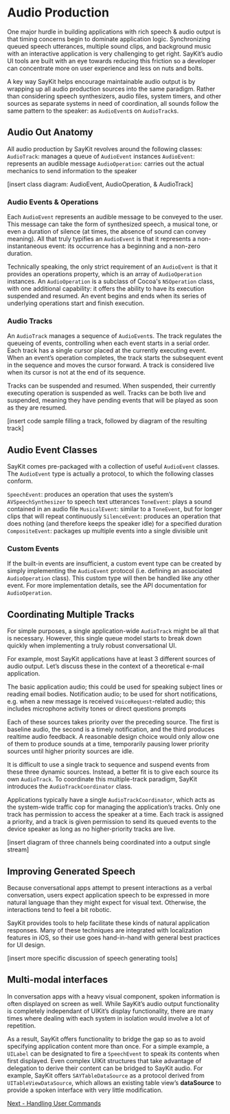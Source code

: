# Audio Production

One major hurdle in building applications with rich speech & audio output is that timing concerns begin to dominate application logic. Synchronizing queued speech utterances, multiple sound clips, and background music with an interactive application is very challenging to get right. SayKit’s audio UI tools are built with an eye towards reducing this friction so a developer can concentrate more on user experience and less on nuts and bolts. 

A key way SayKit helps encourage maintainable audio output is by wrapping up all audio production sources into the same paradigm. Rather than considering speech synthesizers, audio files, system timers, and other sources as separate systems in need of coordination, all sounds follow the same pattern to the speaker: as `AudioEvent`s on `AudioTrack`s.

## Audio Out Anatomy

All audio production by SayKit revolves around the following classes:
`AudioTrack`: manages a queue of `AudioEvent` instances
`AudioEvent`: represents an audible message
`AudioOperation`: carries out the actual mechanics to send information to the speaker

[insert class diagram: AudioEvent, AudioOperation, & AudioTrack]

### Audio Events & Operations

Each `AudioEvent` represents an audible message to be conveyed to the user. This message can take the form of synthesized speech, a musical tone, or even a duration of silence (at times, the absence of sound can convey meaning). All that truly typifies an `AudioEvent` is that it represents a non-instantaneous event: its occurrence has a beginning and a non-zero duration.

Technically speaking, the only strict requirement of an `AudioEvent` is that it provides an operations property, which is an array of `AudioOperation` instances. An `AudioOperation` is a subclass of Cocoa's `NSOperation` class, with one additional capability: it offers the ability to have its execution suspended and resumed. An event begins and ends when its series of underlying operations start and finish execution.

### Audio Tracks

An `AudioTrack` manages a sequence of `AudioEvent`s. The track regulates the queueing of events, controlling when each event starts in a serial order. Each track has a single cursor placed at the currently executing event. When an event’s operation completes, the track starts the subsequent event in the sequence and moves the cursor forward. A track is considered live when its cursor is not at the end of its sequence.

Tracks can be suspended and resumed. When suspended, their currently executing operation is suspended as well. Tracks can be both live and suspended, meaning they have pending events that will be played as soon as they are resumed.

[insert code sample filling a track, followed by diagram of the resulting track]
 
## Audio Event Classes

SayKit comes pre-packaged with a collection of useful `AudioEvent` classes. The `AudioEvent` type is actually a protocol, to which the following classes conform.

`SpeechEvent`: produces an operation that uses the system’s `AVSpeechSynthesizer` to speech text utterances
`ToneEvent`: plays a sound contained in an audio file
`MusicalEvent`: similar to a `ToneEvent`, but for longer clips that will repeat continuously
`SilenceEvent`: produces an operation that does nothing (and therefore keeps the speaker idle) for a specified duration
`CompositeEvent`: packages up multiple events into a single divisible unit

### Custom Events

If the built-in events are insufficient, a custom event type can be created by simply implementing the `AudioEvent` protocol (i.e. defining an associated `AudioOperation` class). This custom type will then be handled like any other event. For more implementation details, see the API documentation for `AudioOperation`.

## Coordinating Multiple Tracks

For simple purposes, a single application-wide `AudioTrack` might be all that is necessary. However, this single queue model starts to break down quickly when implementing a truly robust conversational UI.

For example, most SayKit applications have at least 3 different sources of audio output. Let’s discuss these in the context of a theoretical e-mail application.

The basic application audio; this could be used for speaking subject lines or reading email bodies.
Notification audio; to be used for short notifications, e.g. when a new message is received
`VoiceRequest`-related audio; this includes microphone activity tones or direct questions prompts

Each of these sources takes priority over the preceding source. The first is baseline audio, the second is a timely notification, and the third produces realtime audio feedback. A reasonable design choice would only allow one of them to produce sounds at a time, temporarily pausing lower priority sources until higher priority sources are idle.

It is difficult to use a single track to sequence and suspend events from these three dynamic sources. Instead, a better fit is to give each source its own `AudioTrack`. To coordinate this multiple-track paradigm, SayKit introduces the `AudioTrackCoordinator` class.

Applications typically have a single `AudioTrackCoordinator`, which acts as the system-wide traffic cop for managing the application’s tracks. Only one track has permission to access the speaker at a time. Each track is assigned a priority, and a track is given permission to send its queued events to the device speaker as long as no higher-priority tracks are live.

[insert diagram of three channels being coordinated into a output single stream]

## Improving Generated Speech

Because conversational apps attempt to present interactions as a verbal conversation, users expect application speech to be expressed in more natural language than they might expect for visual text. Otherwise, the interactions tend to feel a bit robotic.

SayKit provides tools to help facilitate these kinds of natural application responses. Many of these techniques are integrated with localization features in iOS, so their use goes hand-in-hand with general best practices for UI design.

[insert more specific discussion of speech generating tools]

## Multi-modal interfaces

In conversation apps with a heavy visual component, spoken information is often displayed on screen as well. While SayKit’s audio output functionality is completely independant of UIKit’s display functionality, there are many times where dealing with each system in isolation would involve a lot of repetition.

As a result, SayKit offers functionality to bridge the gap so as to avoid specifying application content more than once. For a simple example, a `UILabel` can be designated to fire a `SpeechEvent` to speak its contents when first displayed. Even complex UIKit structures that take advantage of delegation to derive their content can be bridged to SayKit audio. For example, SayKit offers `SAYTableDataSource` as a protocol derived from `UITableViewDataSource`, which allows an existing table view’s **dataSource** to provide a spoken interface with very little modification.

<insert diagrams or code samples of multi-modal presentation examples>

[Next - Handling User Commands](../handling-user-commands/)
